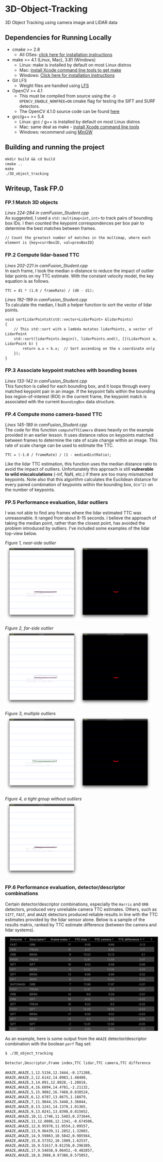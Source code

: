 # 3D-Object-Tracking
3D Object Tracking using camera image and LIDAR data 

## Dependencies for Running Locally
* cmake >= 2.8
  * All OSes: [click here for installation instructions](https://cmake.org/install/)
* make >= 4.1 (Linux, Mac), 3.81 (Windows)
  * Linux: make is installed by default on most Linux distros
  * Mac: [install Xcode command line tools to get make](https://developer.apple.com/xcode/features/)
  * Windows: [Click here for installation instructions](http://gnuwin32.sourceforge.net/packages/make.htm)
* Git LFS
  * Weight files are handled using [LFS](https://git-lfs.github.com/)
* OpenCV >= 4.1
  * This must be compiled from source using the `-D OPENCV_ENABLE_NONFREE=ON` cmake flag for testing the SIFT and SURF detectors.
  * The OpenCV 4.1.0 source code can be found [here](https://github.com/opencv/opencv/tree/4.1.0)
* gcc/g++ >= 5.4
  * Linux: gcc / g++ is installed by default on most Linux distros
  * Mac: same deal as make - [install Xcode command line tools](https://developer.apple.com/xcode/features/)
  * Windows: recommend using [MinGW](http://www.mingw.org/)

## Building and running the project
```
mkdir build && cd build
cmake ..
make
./3D_object_tracking
```

## Writeup, Task FP.0

### FP.1 Match 3D objects
_Lines 224-284 in camFusion_Student.cpp_  
As suggested, I used a `std::multimap<int,int>` to track pairs of bounding box IDs. I then counted the keypoint correspondences per box pair to determine the best matches between frames.
```
// Count the greatest number of matches in the multimap, where each element is {key=currBoxID, val=prevBoxID}
```

### FP.2 Compute lidar-based TTC
_Lines 202-221 in camFusion_Student.cpp_  
In each frame, I took the median x-distance to reduce the impact of outlier lidar points on my TTC estimate. With the constant velocity model, the key equation is as follows.
```
TTC = d1 * (1.0 / frameRate) / (d0 - d1);
```

_Lines 192-199 in camFusion_Student.cpp_  
To calculate the median, I built a helper function to sort the vector of lidar points.
```
void sortLidarPointsX(std::vector<LidarPoint> &lidarPoints)
{
    // This std::sort with a lambda mutates lidarPoints, a vector of LidarPoint
    std::sort(lidarPoints.begin(), lidarPoints.end(), [](LidarPoint a, LidarPoint b) {
        return a.x < b.x;  // Sort ascending on the x coordinate only
    });
}
```

### FP.3 Associate keypoint matches with bounding boxes
_Lines 133-142 in camFusion_Student.cpp_  
This function is called for each bounding box, and it loops through every matched keypoint pair in an image. If the keypoint falls within the bounding box region-of-interest (ROI) in the current frame, the keypoint match is associated with the current `BoundingBox` data structure.

### FP.4 Compute mono camera-based TTC
_Lines 145-189 in camFusion_Student.cpp_  
The code for this function `computeTTCCamera` draws heavily on the example provided in an earlier lesson. It uses distance ratios on keypoints matched between frames to determine the rate of scale change within an image. This rate of scale change can be used to estimate the TTC.
```
TTC = (-1.0 / frameRate) / (1 - medianDistRatio);
```
Like the lidar TTC estimation, this function uses the median distance ratio to avoid the impact of outliers. Unfortunately this approach is still **vulnerable to wild miscalculations** (-inf, NaN, etc.) if there are too many mismatched keypoints. Note also that this algorithm calculates the Euclidean distance for every paired combination of keypoints within the bounding box, `O(n^2)` on the number of keypoints.

### FP.5 Performance evaluation, lidar outliers
I was not able to find any frames where the lidar estimated TTC was unreasonable. It ranged from about 8-15 seconds. I believe the approach of taking the median point, rather than the closest point, has avoided the problem introduced by outliers. I've included some examples of the lidar top-view below.

_Figure 1, near-side outlier_  
<img src="results/3d-objects_outliers-1.png" width="242" height="247" /><img src="results/lidar-topview_outliers-1.png" width="242" height="247" />

_Figure 2, far-side outlier_  
<img src="results/3d-objects_outliers-2.png" width="242" height="247" /><img src="results/lidar-topview_outliers-2.png" width="242" height="247" />

_Figure 3, multiple outliers_  
<img src="results/3d-objects_outliers-3.png" width="242" height="247" /><img src="results/lidar-topview_outliers-3.png" width="242" height="247" />

_Figure 4, a tight group without outliers_  
<img src="results/3d-objects_outliers-none.png" width="242" height="247" />

### FP.6 Performance evaluation, detector/descriptor combinations
Certain detector/descriptor combinations, especially the `Harris` and `ORB` detectors, produced very unreliable camera TTC estimates. Others, such as `SIFT`, `FAST`, and `AKAZE` detectors produced reliable results in line with the TTC estimates provided by the lidar sensor alone. Below is a sample of the results matrix, ranked by TTC estimate difference (between the camera and lidar systems).

![Selection from results matrix](results/results_csv.png)

As an example, here is some output from the `AKAZE` detector/descriptor combination with the boolean `perf` flag set:
```
$ ./3D_object_tracking

Detector,Descriptor,Frame index,TTC lidar,TTC camera,TTC difference

AKAZE,AKAZE,1,12.5156,12.3444,-0.171208,
AKAZE,AKAZE,2,12.6142,14.0983,1.48408,
AKAZE,AKAZE,3,14.091,12.8828,-1.20818,
AKAZE,AKAZE,4,16.6894,14.4781,-2.21132,
AKAZE,AKAZE,5,15.9082,16.7468,0.838524,
AKAZE,AKAZE,6,12.6787,13.8675,1.18879,
AKAZE,AKAZE,7,11.9844,15.3448,3.36044,
AKAZE,AKAZE,8,13.1241,14.1378,1.01365,
AKAZE,AKAZE,9,13.0241,13.8398,0.815652,
AKAZE,AKAZE,10,11.1746,11.5483,0.373644,
AKAZE,AKAZE,11,12.8086,12.1341,-0.674506,
AKAZE,AKAZE,12,8.95978,11.0554,2.09557,
AKAZE,AKAZE,13,9.96439,11.2852,1.32083,
AKAZE,AKAZE,14,9.59863,10.5842,0.985564,
AKAZE,AKAZE,15,8.57352,10.1989,1.62537,
AKAZE,AKAZE,16,9.51617,9.81256,0.296389,
AKAZE,AKAZE,17,9.54658,9.06452,-0.482057,
AKAZE,AKAZE,18,8.3988,8.97386,0.575053,
```
